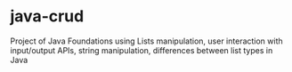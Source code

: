 # java-crud 
Project of Java Foundations using Lists manipulation, user interaction with input/output APIs, string manipulation, differences between list types in Java
